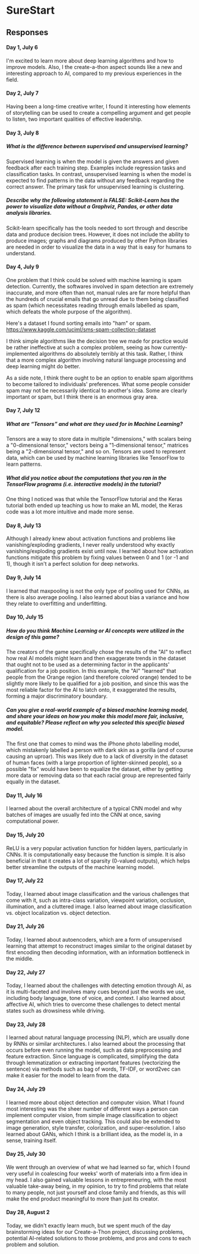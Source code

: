 # SureStart
## Responses
#### Day 1, July 6
I'm excited to learn more about deep learning algorithms and how to improve models. Also, I the create-a-thon aspect sounds like a new and interesting approach to AI, compared to my previous experiences in the field.
#### Day 2, July 7
Having been a long-time creative writer, I found it interesting how elements of storytelling can be used to create a compelling argument and get people to listen, two important qualities of effective leadership.
#### Day 3, July 8
##### What is the difference between supervised and unsupervised learning?
Supervised learning is when the model is given the answers and given feedback after each training step. Examples include regression tasks and classification tasks. In contrast, unsupervised learning is when the model is expected to find patterns in the data without any feedback regarding the correct answer. The primary task for unsupervised learning is clustering.
##### Describe why the following statement is FALSE: Scikit-Learn has the power to visualize data without a Graphviz, Pandas, or other data analysis libraries.
Scikit-learn specifically has the tools needed to sort through and describe data and produce decision trees. However, it does not include the ability to produce images; graphs and diagrams produced by other Python libraries are needed in order to visualize the data in a way that is easy for humans to understand.
#### Day 4, July 9
One problem that I think could be solved with machine learning is spam detection. Currently, the softwares involved in spam detection are extremely inaccurate, and more often than not, manual rules are far more helpful than the hundreds of crucial emails that go unread due to them being classified as spam (which necessitates reading through emails labelled as spam, which defeats the whole purpose of the algorithm).

Here's a dataset I found sorting emails into "ham" or spam. https://www.kaggle.com/uciml/sms-spam-collection-dataset

I think simple algorithms like the decision tree we made for practice would be rather ineffective at such a complex problem, seeing as how currently-implemented algorithms do absolutely terribly at this task. Rather, I think that a more complex algorithm involving natural language processing and deep learning might do better.

As a side note, I think there ought to be an option to enable spam algorithms to become tailored to individuals' preferences. What some people consider spam may not be necessarily identical to another's idea. Some are clearly important or spam, but I think there is an enormous gray area.

#### Day 7, July 12
##### What are “Tensors” and what are they used for in Machine Learning?
Tensors are a way to store data in multiple "dimensions," with scalars being a "0-dimensional tensor," vectors being a "1-dimensional tensor," matrices being a "2-dimensional tensor," and so on. Tensors are used to represent data, which can be used by machine learning libraries like TensorFlow to learn patterns.
##### What did you notice about the computations that you ran in the TensorFlow programs (i.e. interactive models) in the tutorial?
One thing I noticed was that while the TensorFlow tutorial and the Keras tutorial both ended up teaching us how to make an ML model, the Keras code was a lot more intuitive and made more sense.

#### Day 8, July 13
Although I already knew about activation functions and problems like vanishing/exploding gradients, I never really understood why exactly vanishing/exploding gradients exist until now. I learned about how activation functions mitigate this problem by fixing values between 0 and 1 (or -1 and 1), though it isn't a perfect solution for deep networks.

#### Day 9, July 14
I learned that maxpooling is not the only type of pooling used for CNNs, as there is also average pooling. I also learned about bias a variance and how they relate to overfitting and underfitting.

#### Day 10, July 15
##### How do you think Machine Learning or AI concepts were utilized in the design of this game?
The creators of the game specifically chose the results of the "AI" to reflect how real AI models might learn and then exaggerate trends in the dataset that ought not to be used as a determining factor in the applicants' qualification for a job position. In this example, the "AI" "learned" that people from the Orange region (and therefore colored orange) tended to be slightly more likely to be qualified for a job position, and since this was the most reliable factor for the AI to latch onto, it exaggerated the results, forming a major discriminatory boundary.

##### Can you give a real-world example of a biased machine learning model, and share your ideas on how you make this model more fair, inclusive, and equitable? Please reflect on why you selected this specific biased model.
The first one that comes to mind was the iPhone photo labelling model, which mistakenly labelled a person with dark skin as a gorilla (and of course causing an uproar). This was likely due to a lack of diversity in the dataset of human faces (with a large proportion of lighter-skinned people), so a possible "fix" would have been to equalize the dataset, either by getting more data or removing data so that each racial group are represented fairly equally in the dataset.

#### Day 11, July 16
I learned about the overall architecture of a typical CNN model and why batches of images are usually fed into the CNN at once, saving computational power.

#### Day 15, July 20
ReLU is a very popular activation function for hidden layers, particularly in CNNs. It is computationally easy because the function is simple. It is also beneficial in that it creates a lot of sparsity (0-valued outputs), which helps better streamline the outputs of the machine learning model. 

#### Day 17, July 22
Today, I learned about image classification and the various challenges that come with it, such as intra-class variation, viewpoint variation, occlusion, illumination, and a cluttered image. I also learned about image classification vs. object localization vs. object detection.

#### Day 21, July 26
Today, I learned about autoencoders, which are a form of unsupervised learning that attempt to reconstruct images similar to the original dataset by first encoding then decoding information, with an information bottleneck in the middle.

#### Day 22, July 27
Today, I learned about the challenges with detecting emotion through AI, as it is multi-faceted and involves many cues beyond just the words we use, including body language, tone of voice, and context. I also learned about affective AI, which tries to overcome these challenges to detect mental states such as drowsiness while driving.

#### Day 23, July 28
I learned about natural language processing (NLP), which are usually done by RNNs or similar architectures. I also learned about the processing that occurs before even running the model, such as data preprocessing and feature extraction. Since language is complicated, simplifying the data through lemmatization or extracting important features (vectorizing the sentence) via methods such as bag of words, TF-IDF, or word2vec can make it easier for the model to learn from the data.

#### Day 24, July 29
I learned more about object detection and computer vision. What I found most interesting was the sheer number of different ways a person can implement computer vision, from simple image classification to object segmentation and even object tracking. This could also be extended to image generation, style transfer, colorization, and super-resolution. I also learned about GANs, which I think is a brilliant idea, as the model is, in a sense, training itself.

#### Day 25, July 30
We went through an overview of what we had learned so far, which I found very useful in coalescing four weeks' worth of materials into a firm idea in my head. I also gained valuable lessons in entrepreneuring, with the most valuable take-away being, in my opinion, to try to find problems that relate to many people, not just yourself and close family and friends, as this will make the end product meaningful to more than just its creator.

#### Day 28, August 2
Today, we didn't exactly learn much, but we spent much of the day brainstorming ideas for our Create-a-Thon project, discussing problems, potential AI-related solutions to those problems, and pros and cons to each problem and solution.
